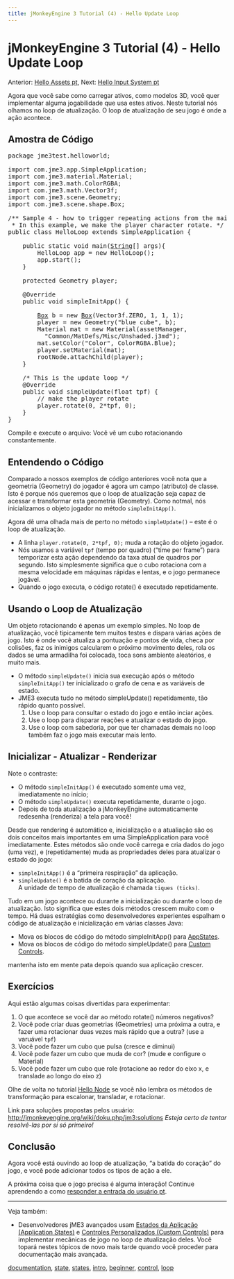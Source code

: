 ```yaml
---
title: jMonkeyEngine 3 Tutorial (4) - Hello Update Loop
---
```

<h1 class="sectionedit1" id="jmonkeyengine_3_tutorial_4_-_hello_update_loop">jMonkeyEngine 3 Tutorial (4) - Hello Update Loop</h1>
<div class="level1">

<p>
Anterior: <a href="/doku.php/jme3:beginner:hello_asset-pt" class="wikilink2" title="jme3:beginner:hello_asset-pt" rel="nofollow"> Hello Assets pt</a>,
Next: <a href="/jme3/beginner/hello_input_system-pt.html" class="wikilink1" title="jme3:beginner:hello_input_system-pt"> Hello Input System pt</a>
</p>

<p>
Agora que você sabe como carregar ativos, como modelos 3D, você quer implementar alguma jogabilidade que usa estes ativos. Neste tutorial nós olhamos no loop de atualização. O loop de atualização de seu jogo é onde a ação acontece.
</p>

</div>
<!-- EDIT1 SECTION "jMonkeyEngine 3 Tutorial (4) - Hello Update Loop" [1-442] -->
<h2 class="sectionedit2" id="amostra_de_codigo">Amostra de Código</h2>
<div class="level2">
<pre class="code java"><span class="kw1">package</span> <span class="co2">jme3test.helloworld</span><span class="sy0">;</span>
 
<span class="kw1">import</span> <span class="co2">com.jme3.app.SimpleApplication</span><span class="sy0">;</span>
<span class="kw1">import</span> <span class="co2">com.jme3.material.Material</span><span class="sy0">;</span>
<span class="kw1">import</span> <span class="co2">com.jme3.math.ColorRGBA</span><span class="sy0">;</span>
<span class="kw1">import</span> <span class="co2">com.jme3.math.Vector3f</span><span class="sy0">;</span>
<span class="kw1">import</span> <span class="co2">com.jme3.scene.Geometry</span><span class="sy0">;</span>
<span class="kw1">import</span> <span class="co2">com.jme3.scene.shape.Box</span><span class="sy0">;</span>
 
<span class="co3">/** Sample 4 - how to trigger repeating actions from the main update loop.
 * In this example, we make the player character rotate. */</span>
<span class="kw1">public</span> <span class="kw1">class</span> HelloLoop <span class="kw1">extends</span> SimpleApplication <span class="br0">{</span>
 
    <span class="kw1">public</span> <span class="kw1">static</span> <span class="kw4">void</span> main<span class="br0">(</span><a href="http://www.google.com/search?hl=en&amp;q=allinurl%3Adocs.oracle.com+javase+docs+api+string"><span class="kw3">String</span></a><span class="br0">[</span><span class="br0">]</span> args<span class="br0">)</span><span class="br0">{</span>
        HelloLoop app <span class="sy0">=</span> <span class="kw1">new</span> HelloLoop<span class="br0">(</span><span class="br0">)</span><span class="sy0">;</span>
        app.<span class="me1">start</span><span class="br0">(</span><span class="br0">)</span><span class="sy0">;</span>
    <span class="br0">}</span>
 
    <span class="kw1">protected</span> Geometry player<span class="sy0">;</span>
 
    @Override
    <span class="kw1">public</span> <span class="kw4">void</span> simpleInitApp<span class="br0">(</span><span class="br0">)</span> <span class="br0">{</span>
 
        <a href="http://www.google.com/search?hl=en&amp;q=allinurl%3Adocs.oracle.com+javase+docs+api+box"><span class="kw3">Box</span></a> b <span class="sy0">=</span> <span class="kw1">new</span> <a href="http://www.google.com/search?hl=en&amp;q=allinurl%3Adocs.oracle.com+javase+docs+api+box"><span class="kw3">Box</span></a><span class="br0">(</span>Vector3f.<span class="me1">ZERO</span>, <span class="nu0">1</span>, <span class="nu0">1</span>, <span class="nu0">1</span><span class="br0">)</span><span class="sy0">;</span>
        player <span class="sy0">=</span> <span class="kw1">new</span> Geometry<span class="br0">(</span><span class="st0">"blue cube"</span>, b<span class="br0">)</span><span class="sy0">;</span>
        Material mat <span class="sy0">=</span> <span class="kw1">new</span> Material<span class="br0">(</span>assetManager,
          <span class="st0">"Common/MatDefs/Misc/Unshaded.j3md"</span><span class="br0">)</span><span class="sy0">;</span>
        mat.<span class="me1">setColor</span><span class="br0">(</span><span class="st0">"Color"</span>, ColorRGBA.<span class="me1">Blue</span><span class="br0">)</span><span class="sy0">;</span>
        player.<span class="me1">setMaterial</span><span class="br0">(</span>mat<span class="br0">)</span><span class="sy0">;</span>
        rootNode.<span class="me1">attachChild</span><span class="br0">(</span>player<span class="br0">)</span><span class="sy0">;</span>
    <span class="br0">}</span>
 
    <span class="coMULTI">/* This is the update loop */</span>
    @Override
    <span class="kw1">public</span> <span class="kw4">void</span> simpleUpdate<span class="br0">(</span><span class="kw4">float</span> tpf<span class="br0">)</span> <span class="br0">{</span>
        <span class="co1">// make the player rotate</span>
        player.<span class="me1">rotate</span><span class="br0">(</span><span class="nu0">0</span>, <span class="nu0">2</span><span class="sy0">*</span>tpf, <span class="nu0">0</span><span class="br0">)</span><span class="sy0">;</span> 
    <span class="br0">}</span>
<span class="br0">}</span></pre>

<p>
Compile e execute o arquivo: Você vê um cubo rotacionando constantemente.
</p>

</div>
<!-- EDIT2 SECTION "Amostra de Código" [443-1673] -->
<h2 class="sectionedit3" id="entendendo_o_codigo">Entendendo o Código</h2>
<div class="level2">

<p>
Comparado a nossos exemplos de código anteriores você nota que a geometria (Geometry) do jogador é agora um campo (atributo) de classe. Isto é porque nós queremos que o loop de atualização seja capaz de acessar e transformar esta geometria (Geometry). Como notmal, nós inicializamos o objeto jogador no método <code>simpleInitApp()</code>.
</p>

<p>
Agora dê uma olhada mais de perto no método <code>simpleUpdate()</code> – este é o loop de atualização.
</p>
<ul>
<li class="level1"><div class="li"> A linha <code>player.rotate(0, 2*tpf, 0);</code> muda a rotação do objeto jogador.</div>
</li>
<li class="level1"><div class="li"> Nós usamos a variável <code>tpf</code> (tempo por quadro) (“time per frame”) para temporizar esta ação dependendo da taxa atual de quadros por segundo. Isto simplesmente significa que o cubo rotaciona com a mesma velocidade em máquinas rápidas e lentas, e o jogo permanece jogável.</div>
</li>
<li class="level1"><div class="li"> Quando o jogo executa, o código rotate() é executado repetidamente.</div>
</li>
</ul>

</div>
<!-- EDIT3 SECTION "Entendendo o Código" [1674-2589] -->
<h2 class="sectionedit4" id="usando_o_loop_de_atualizacao">Usando o Loop de Atualização</h2>
<div class="level2">

<p>
Um objeto rotacionando é apenas um exemplo simples. No loop de atualização, você tipicamente tem muitos testes e dispara várias ações de jogo. Isto é onde você atualiza a pontuação e pontos de vida, checa por colisões, faz os inimigos calcularem o próximo movimento deles, rola os dados se uma armadilha foi colocada, toca sons ambiente aleatórios, e muito mais.
</p>
<ul>
<li class="level1"><div class="li"> O método <code>simpleUpdate()</code> inicia sua execução após o método <code>simpleInitApp()</code> ter inicializado o grafo de cena e as variáveis de estado.</div>
</li>
<li class="level1"><div class="li"> JME3 executa tudo no método simpleUpdate() repetidamente, tão rápido quanto possível.</div>
<ol>
<li class="level2"><div class="li"> Use o loop para consultar o estado do jogo e então inciar ações.</div>
</li>
<li class="level2"><div class="li"> Use o loop para disparar reações e atualizar o estado do jogo.</div>
</li>
<li class="level2"><div class="li"> Use o loop com sabedoria, por que ter chamadas demais no loop também faz o jogo mais executar mais lento.</div>
</li>
</ol>
</li>
</ul>

</div>
<!-- EDIT4 SECTION "Usando o Loop de Atualização" [2590-3515] -->
<h2 class="sectionedit5" id="inicializar_-_atualizar_-_renderizar">Inicializar - Atualizar - Renderizar</h2>
<div class="level2">

<p>
Note o contraste:
</p>
<ul>
<li class="level1"><div class="li"> O método <code>simpleInitApp()</code> é executado somente uma vez, imediatamente no início;</div>
</li>
<li class="level1"><div class="li"> O método <code>simpleUpdate()</code> executa repetidamente, durante o jogo.</div>
</li>
<li class="level1"><div class="li"> Depois de toda atualização a jMonkeyEngine automaticamente redesenha (renderiza) a tela para você!</div>
</li>
</ul>

<p>
Desde que rendering é automático e, inicialização e a atualiação são os dois conceitos mais importantes em uma SimpleApplication para você imediatamente. Estes métodos são onde você carrega e cria dados do jogo (uma vez), e (repetidamente) muda as propriedades deles para atualizar o estado do jogo:
</p>
<ul>
<li class="level1"><div class="li"> <code>simpleInitApp()</code> é a “primeira respiração” da aplicação.</div>
</li>
<li class="level1"><div class="li"> <code>simpleUpdate()</code> é a batida de coração da aplicação. <br />
A unidade de tempo de atualização é chamada <code>tiques (ticks)</code>.</div>
</li>
</ul>

<p>
</p><p></p><div class="notetip">Tudo em um jogo acontece ou durante a inicialização ou durante o loop de atualização. Isto significa que estes dois métodos crescem muito com o tempo. Há duas estratégias como desenvolvedores experientes espalham o código de atualização e inicialização em várias classes Java:

<ul>
<li class="level1"><div class="li"> Mova os blocos de código do método simpleInitApp() para <a href="/jme3/advanced/application_states.html" class="wikilink1" title="jme3:advanced:application_states"> AppStates</a>.</div>
</li>
<li class="level1"><div class="li"> Mova os blocos de código do método simpleUpdate() para <a href="/jme3/advanced/custom_controls.html" class="wikilink1" title="jme3:advanced:custom_controls">Custom Controls</a>.</div>
</li>
</ul>

<p>
mantenha isto em mente pata depois quando sua aplicação crescer.

</p></div>


</div>
<!-- EDIT5 SECTION "Inicializar - Atualizar - Renderizar" [3516-4954] -->
<h2 class="sectionedit6" id="exercicios">Exercícios</h2>
<div class="level2">

<p>
Aqui estão algumas coisas divertidas para experimentar:
</p>
<ol>
<li class="level1"><div class="li"> O que acontece se você dar ao método rotate() números negativos?</div>
</li>
<li class="level1"><div class="li"> Você pode criar duas geometrias (Geometries) uma próxima a outra, e fazer uma rotacionar duas vezes mais rápido que a outra? (use a varuável <code>tpf</code>)</div>
</li>
<li class="level1"><div class="li"> Você pode fazer um cubo que pulsa (cresce e diminui)</div>
</li>
<li class="level1"><div class="li"> Você pode fazer um cubo que muda de cor? (mude e configure o Material)</div>
</li>
<li class="level1"><div class="li"> Você pode fazer um cubo que role (rotacione ao redor do eixo x, e translade ao longo do eixo z)</div>
</li>
</ol>

<p>
Olhe de volta no tutorial <a href="/jme3/beginner/hello_node.html" class="wikilink1" title="jme3:beginner:hello_node">Hello Node</a> se você não lembra os métodos de transformação para escalonar, transladar, e rotacionar.
</p>

<p>
</p><p></p><div class="noteimportant">Link para soluções propostas pelos usuário: <a href="http://jmonkeyengine.org/wiki/doku.php/jm3:solutions" class="urlextern" title="http://jmonkeyengine.org/wiki/doku.php/jm3:solutions" rel="nofollow">http://jmonkeyengine.org/wiki/doku.php/jm3:solutions</a>
<em class="u"> Esteja certo de tentar resolvê-las por si só primeiro!</em>
</div>


</div>
<!-- EDIT6 SECTION "Exercícios" [4955-5824] -->
<h2 class="sectionedit7" id="conclusao">Conclusão</h2>
<div class="level2">

<p>
Agora você está ouvindo ao loop de atualização, “a batida do coração” do jogo, e você pode adicionar todos os tipos de ação a ele.
</p>

<p>
A próxima coisa que o jogo precisa é alguma interação! Continue aprendendo a como <a href="/jme3/beginner/hello_input_system-pt.html" class="wikilink1" title="jme3:beginner:hello_input_system-pt"> responder a entrada do usuário pt</a>.
</p>
<hr />

<p>
Veja também:
</p>
<ul>
<li class="level1"><div class="li"> Desenvolvedores jME3 avançados usam <a href="/jme3/advanced/application_states.html" class="wikilink1" title="jme3:advanced:application_states"> Estados da Aplicação (Application States)</a> e <a href="/jme3/advanced/custom_controls.html" class="wikilink1" title="jme3:advanced:custom_controls"> Controles Personalizados (Custom Controls)</a> para implementar mecânicas de jogo no loop de atualização deles. Você topará nestes tópicos de novo mais tarde quando você proceder para documentação mais avançada.</div>
</li>
</ul>
<div class="tags"><span>
	<a href="/tag/documentation.html" class="wikilink1" title="tag:documentation" rel="tag">documentation</a>,
	<a href="/tag/state.html" class="wikilink1" title="tag:state" rel="tag">state</a>,
	<a href="/tag/states.html" class="wikilink1" title="tag:states" rel="tag">states</a>,
	<a href="/tag/intro.html" class="wikilink1" title="tag:intro" rel="tag">intro</a>,
	<a href="/tag/beginner.html" class="wikilink1" title="tag:beginner" rel="tag">beginner</a>,
	<a href="/tag/control.html" class="wikilink1" title="tag:control" rel="tag">control</a>,
	<a href="/tag/loop.html" class="wikilink1" title="tag:loop" rel="tag">loop</a>
</span></div>

</div>
<!-- EDIT7 SECTION "Conclusão" [5825-] -->
